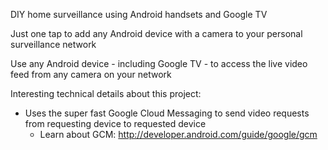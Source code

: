 DIY home surveillance using Android handsets and Google TV

Just one tap to add any Android device with a camera to your personal surveillance network

Use any Android device - including Google TV - to access the live video feed from any camera on your network

Interesting technical details about this project:

* Uses the super fast Google Cloud Messaging to send video requests from requesting device to requested device
	* Learn about GCM: http://developer.android.com/guide/google/gcm



